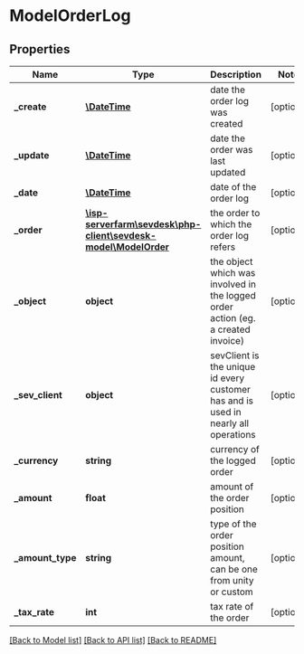 # ModelOrderLog

## Properties
Name | Type | Description | Notes
------------ | ------------- | ------------- | -------------
**_create** | [**\DateTime**](\DateTime.md) | date the order log was created | [optional] 
**_update** | [**\DateTime**](\DateTime.md) | date the order was last updated | [optional] 
**_date** | [**\DateTime**](\DateTime.md) | date of the order log | [optional] 
**_order** | [**\isp-serverfarm\sevdesk\php-client\sevdesk-model\ModelOrder**](ModelOrder.md) | the order to which the order log refers | [optional] 
**_object** | **object** | the object which was involved in the logged order action (eg. a created invoice) | [optional] 
**_sev_client** | **object** | sevClient is the unique id every customer has and is used in nearly all operations | [optional] 
**_currency** | **string** | currency of the logged order | [optional] 
**_amount** | **float** | amount of the order position | [optional] 
**_amount_type** | **string** | type of the order position amount, can be one from unity or custom | [optional] 
**_tax_rate** | **int** | tax rate of the order | [optional] 

[[Back to Model list]](../README.md#documentation-for-models) [[Back to API list]](../README.md#documentation-for-api-endpoints) [[Back to README]](../README.md)


